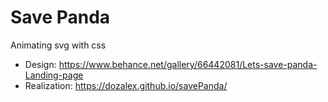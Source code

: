# Save Panda
Animating svg with css
- Design: https://www.behance.net/gallery/66442081/Lets-save-panda-Landing-page
- Realization: https://dozalex.github.io/savePanda/
